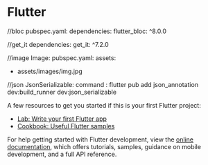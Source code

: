 # Flutter

//bloc
 pubspec.yaml: 
 dependencies:
  flutter_bloc: ^8.0.0

//get_it
dependencies:
  get_it: ^7.2.0
  
//image
 Image:
 pubspec.yaml: 
 assets:
  - assets/images/img.jpg

//json
 JsonSerializable: 
 command : flutter pub add json_annotation dev:build_runner dev:json_serializable


 
A few resources to get you started if this is your first Flutter project:

- [Lab: Write your first Flutter app](https://docs.flutter.dev/get-started/codelab)
- [Cookbook: Useful Flutter samples](https://docs.flutter.dev/cookbook)

For help getting started with Flutter development, view the
[online documentation](https://docs.flutter.dev/), which offers tutorials,
samples, guidance on mobile development, and a full API reference.
